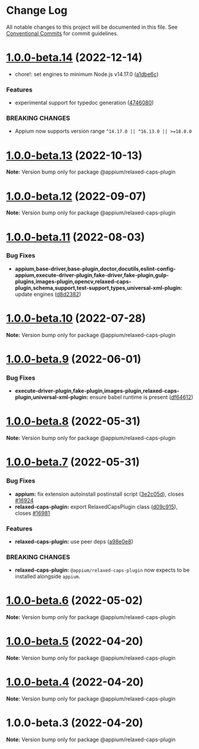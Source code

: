 # Change Log

All notable changes to this project will be documented in this file.
See [Conventional Commits](https://conventionalcommits.org) for commit guidelines.

# [1.0.0-beta.14](https://github.com/appium/appium/compare/@appium/relaxed-caps-plugin@1.0.0-beta.13...@appium/relaxed-caps-plugin@1.0.0-beta.14) (2022-12-14)

- chore!: set engines to minimum Node.js v14.17.0 ([a1dbe6c](https://github.com/appium/appium/commit/a1dbe6c43efe76604943a607d402f4c8b864d652))

### Features

- experimental support for typedoc generation ([4746080](https://github.com/appium/appium/commit/4746080e54ed8bb494cbc7c6ce83db503bf6bb52))

### BREAKING CHANGES

- Appium now supports version range `^14.17.0 || ^16.13.0 || >=18.0.0`

# [1.0.0-beta.13](https://github.com/appium/appium/compare/@appium/relaxed-caps-plugin@1.0.0-beta.12...@appium/relaxed-caps-plugin@1.0.0-beta.13) (2022-10-13)

**Note:** Version bump only for package @appium/relaxed-caps-plugin

# [1.0.0-beta.12](https://github.com/appium/appium/compare/@appium/relaxed-caps-plugin@1.0.0-beta.11...@appium/relaxed-caps-plugin@1.0.0-beta.12) (2022-09-07)

**Note:** Version bump only for package @appium/relaxed-caps-plugin

# [1.0.0-beta.11](https://github.com/appium/appium/compare/@appium/relaxed-caps-plugin@1.0.0-beta.10...@appium/relaxed-caps-plugin@1.0.0-beta.11) (2022-08-03)

### Bug Fixes

- **appium,base-driver,base-plugin,doctor,docutils,eslint-config-appium,execute-driver-plugin,fake-driver,fake-plugin,gulp-plugins,images-plugin,opencv,relaxed-caps-plugin,schema,support,test-support,types,universal-xml-plugin:** update engines ([d8d2382](https://github.com/appium/appium/commit/d8d2382327ba7b7db8a4d1cad987c0e60184c92d))

# [1.0.0-beta.10](https://github.com/appium/appium/compare/@appium/relaxed-caps-plugin@1.0.0-beta.9...@appium/relaxed-caps-plugin@1.0.0-beta.10) (2022-07-28)

**Note:** Version bump only for package @appium/relaxed-caps-plugin

# [1.0.0-beta.9](https://github.com/appium/appium/compare/@appium/relaxed-caps-plugin@1.0.0-beta.8...@appium/relaxed-caps-plugin@1.0.0-beta.9) (2022-06-01)

### Bug Fixes

- **execute-driver-plugin,fake-plugin,images-plugin,relaxed-caps-plugin,universal-xml-plugin:** ensure babel runtime is present ([df64612](https://github.com/appium/appium/commit/df64612d98c35fd64219816269f83f628e538fe2))

# [1.0.0-beta.8](https://github.com/appium/appium/compare/@appium/relaxed-caps-plugin@1.0.0-beta.7...@appium/relaxed-caps-plugin@1.0.0-beta.8) (2022-05-31)

**Note:** Version bump only for package @appium/relaxed-caps-plugin

# [1.0.0-beta.7](https://github.com/appium/appium/compare/@appium/relaxed-caps-plugin@1.0.0-beta.6...@appium/relaxed-caps-plugin@1.0.0-beta.7) (2022-05-31)

### Bug Fixes

- **appium:** fix extension autoinstall postinstall script ([3e2c05d](https://github.com/appium/appium/commit/3e2c05d8a290072484afde34fe5fd968618f6359)), closes [#16924](https://github.com/appium/appium/issues/16924)
- **relaxed-caps-plugin:** export RelaxedCapsPlugin class ([d09c915](https://github.com/appium/appium/commit/d09c915dadef0e30e9282ae8f1e0ee7fc01963c0)), closes [#16981](https://github.com/appium/appium/issues/16981)

### Features

- **relaxed-caps-plugin:** use peer deps ([a98e0e8](https://github.com/appium/appium/commit/a98e0e8201d5a1e4c4d21ee3e834646338117dde))

### BREAKING CHANGES

- **relaxed-caps-plugin:** `@appium/relaxed-caps-plugin` now expects to be installed alongside `appium`.

# [1.0.0-beta.6](https://github.com/appium/appium/compare/@appium/relaxed-caps-plugin@1.0.0-beta.5...@appium/relaxed-caps-plugin@1.0.0-beta.6) (2022-05-02)

**Note:** Version bump only for package @appium/relaxed-caps-plugin

# [1.0.0-beta.5](https://github.com/appium/appium/compare/@appium/relaxed-caps-plugin@1.0.0-beta.4...@appium/relaxed-caps-plugin@1.0.0-beta.5) (2022-04-20)

**Note:** Version bump only for package @appium/relaxed-caps-plugin

# [1.0.0-beta.4](https://github.com/appium/appium/compare/@appium/relaxed-caps-plugin@1.0.0-beta.3...@appium/relaxed-caps-plugin@1.0.0-beta.4) (2022-04-20)

**Note:** Version bump only for package @appium/relaxed-caps-plugin

# 1.0.0-beta.3 (2022-04-20)

**Note:** Version bump only for package @appium/relaxed-caps-plugin
